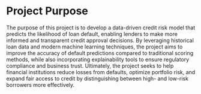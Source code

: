 # Project Purpose
The purpose of this project is to develop a data-driven credit risk model that predicts the likelihood of loan default, enabling lenders to make more informed and transparent credit approval decisions. By leveraging historical loan data and modern machine learning techniques, the project aims to improve the accuracy of default predictions compared to traditional scoring methods, while also incorporating explainability tools to ensure regulatory compliance and business trust. Ultimately, the project seeks to help financial institutions reduce losses from defaults, optimize portfolio risk, and expand fair access to credit by distinguishing between high- and low-risk borrowers more effectively.